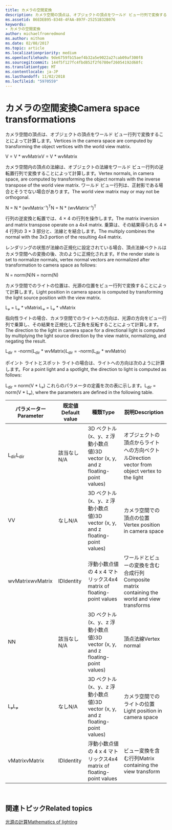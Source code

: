```yaml
---
title: カメラの空間変換
description: カメラ空間の頂点は、オブジェクトの頂点をワールド ビュー行列で変換することによって計算します。
ms.assetid: 86EDEB95-8348-4FAA-897F-25251B32B076
keywords:
- カメラの空間変換
author: michaelfromredmond
ms.author: mithom
ms.date: 02/08/2017
ms.topic: article
ms.localizationpriority: medium
ms.openlocfilehash: 9de6759fb15aef4b32a5e9022a27cab09af300f8
ms.sourcegitcommit: 144f5f127fc4fbd852f2f6780ef26054192d68fc
ms.translationtype: MT
ms.contentlocale: ja-JP
ms.lasthandoff: 11/02/2018
ms.locfileid: "5970559"
---
```

# <a name="camera-space-transformations"></a><span data-ttu-id="44e01-104">カメラの空間変換</span><span class="sxs-lookup"><span data-stu-id="44e01-104">Camera space transformations</span></span>


<span data-ttu-id="44e01-105">カメラ空間の頂点は、オブジェクトの頂点をワールド ビュー行列で変換することによって計算します。</span><span class="sxs-lookup"><span data-stu-id="44e01-105">Vertices in the camera space are computed by transforming the object vertices with the world view matrix.</span></span>

<span data-ttu-id="44e01-106">V = V \* wvMatrix</span><span class="sxs-lookup"><span data-stu-id="44e01-106">V = V \* wvMatrix</span></span>

<span data-ttu-id="44e01-107">カメラ空間内の頂点の法線は、オブジェクトの法線をワールド ビュー行列の逆転置行列で変換することによって計算します。</span><span class="sxs-lookup"><span data-stu-id="44e01-107">Vertex normals, in camera space, are computed by transforming the object normals with the inverse transpose of the world view matrix.</span></span> <span data-ttu-id="44e01-108">ワールド ビュー行列は、正射影である場合とそうでない場合があります。</span><span class="sxs-lookup"><span data-stu-id="44e01-108">The world view matrix may or may not be orthogonal.</span></span>

<span data-ttu-id="44e01-109">N = N \* (wvMatrix⁻¹)<sup>T</sup></span><span class="sxs-lookup"><span data-stu-id="44e01-109">N = N \* (wvMatrix⁻¹)<sup>T</sup></span></span>

<span data-ttu-id="44e01-110">行列の逆変換と転置では、4 × 4 の行列を操作します。</span><span class="sxs-lookup"><span data-stu-id="44e01-110">The matrix inversion and matrix transpose operate on a 4x4 matrix.</span></span> <span data-ttu-id="44e01-111">乗算は、その結果得られる 4 × 4 行列の 3 × 3 部分と、法線とを結合します。</span><span class="sxs-lookup"><span data-stu-id="44e01-111">The multiply combines the normal with the 3x3 portion of the resulting 4x4 matrix.</span></span>

<span data-ttu-id="44e01-112">レンダリングの状態が法線の正規化に設定されている場合、頂点法線ベクトルはカメラ空間への変換の後、次のように正規化されます。</span><span class="sxs-lookup"><span data-stu-id="44e01-112">If the render state is set to normalize normals, vertex normal vectors are normalized after transformation to camera space as follows:</span></span>

<span data-ttu-id="44e01-113">N = norm(N)</span><span class="sxs-lookup"><span data-stu-id="44e01-113">N = norm(N)</span></span>

<span data-ttu-id="44e01-114">カメラ空間でのライトの位置は、光源の位置をビュー行列で変換することによって計算します。</span><span class="sxs-lookup"><span data-stu-id="44e01-114">Light position in camera space is computed by transforming the light source position with the view matrix.</span></span>

<span data-ttu-id="44e01-115">Lₚ = Lₚ \* vMatrix</span><span class="sxs-lookup"><span data-stu-id="44e01-115">Lₚ = Lₚ \* vMatrix</span></span>

<span data-ttu-id="44e01-116">指向性ライトの場合、カメラ空間でのライトへの方向は、光源の方向をビュー行列で乗算し、その結果を正規化して正負を反転することによって計算します。</span><span class="sxs-lookup"><span data-stu-id="44e01-116">The direction to the light in camera space for a directional light is computed by multiplying the light source direction by the view matrix, normalizing, and negating the result.</span></span>

<span data-ttu-id="44e01-117">L<sub>dir</sub> = -norm(L<sub>dir</sub> \* wvMatrix)</span><span class="sxs-lookup"><span data-stu-id="44e01-117">L<sub>dir</sub> = -norm(L<sub>dir</sub> \* wvMatrix)</span></span>

<span data-ttu-id="44e01-118">ポイント ライトとスポット ライトの場合は、ライトへの方向は次のように計算します。</span><span class="sxs-lookup"><span data-stu-id="44e01-118">For a point light and a spotlight, the direction to light is computed as follows:</span></span>

<span data-ttu-id="44e01-119">L<sub>dir</sub> = norm(V \* Lₚ) これらのパラメータの定義を次の表に示します。</span><span class="sxs-lookup"><span data-stu-id="44e01-119">L<sub>dir</sub> = norm(V \* Lₚ), where the parameters are defined in the following table.</span></span>

| <span data-ttu-id="44e01-120">パラメーター</span><span class="sxs-lookup"><span data-stu-id="44e01-120">Parameter</span></span>       | <span data-ttu-id="44e01-121">既定値</span><span class="sxs-lookup"><span data-stu-id="44e01-121">Default value</span></span> | <span data-ttu-id="44e01-122">種類</span><span class="sxs-lookup"><span data-stu-id="44e01-122">Type</span></span>                                          | <span data-ttu-id="44e01-123">説明</span><span class="sxs-lookup"><span data-stu-id="44e01-123">Description</span></span>                                               |
|-----------------|---------------|-----------------------------------------------|-----------------------------------------------------------|
| <span data-ttu-id="44e01-124">L<sub>dir</sub></span><span class="sxs-lookup"><span data-stu-id="44e01-124">L<sub>dir</sub></span></span> | <span data-ttu-id="44e01-125">該当なし</span><span class="sxs-lookup"><span data-stu-id="44e01-125">N/A</span></span>           | <span data-ttu-id="44e01-126">3D ベクトル (x、y、z 浮動小数点値)</span><span class="sxs-lookup"><span data-stu-id="44e01-126">3D vector (x, y, and z floating-point values)</span></span> | <span data-ttu-id="44e01-127">オブジェクトの頂点からライトへの方向ベクトル</span><span class="sxs-lookup"><span data-stu-id="44e01-127">Direction vector from object vertex to the light</span></span>          |
| <span data-ttu-id="44e01-128">V</span><span class="sxs-lookup"><span data-stu-id="44e01-128">V</span></span>               | <span data-ttu-id="44e01-129">なし</span><span class="sxs-lookup"><span data-stu-id="44e01-129">N/A</span></span>           | <span data-ttu-id="44e01-130">3D ベクトル (x、y、z 浮動小数点値)</span><span class="sxs-lookup"><span data-stu-id="44e01-130">3D vector (x, y, and z floating-point values)</span></span> | <span data-ttu-id="44e01-131">カメラ空間での頂点の位置</span><span class="sxs-lookup"><span data-stu-id="44e01-131">Vertex position in camera space</span></span>                           |
| <span data-ttu-id="44e01-132">wvMatrix</span><span class="sxs-lookup"><span data-stu-id="44e01-132">wvMatrix</span></span>        | <span data-ttu-id="44e01-133">ID</span><span class="sxs-lookup"><span data-stu-id="44e01-133">Identity</span></span>      | <span data-ttu-id="44e01-134">浮動小数点値の 4 x 4 マトリックス</span><span class="sxs-lookup"><span data-stu-id="44e01-134">4x4 matrix of floating-point values</span></span>           | <span data-ttu-id="44e01-135">ワールドとビューの変換を含む合成行列</span><span class="sxs-lookup"><span data-stu-id="44e01-135">Composite matrix containing the world and view transforms</span></span> |
| <span data-ttu-id="44e01-136">N</span><span class="sxs-lookup"><span data-stu-id="44e01-136">N</span></span>               | <span data-ttu-id="44e01-137">該当なし</span><span class="sxs-lookup"><span data-stu-id="44e01-137">N/A</span></span>           | <span data-ttu-id="44e01-138">3D ベクトル (x、y、z 浮動小数点値)</span><span class="sxs-lookup"><span data-stu-id="44e01-138">3D vector (x, y, and z floating-point values)</span></span> | <span data-ttu-id="44e01-139">頂点法線</span><span class="sxs-lookup"><span data-stu-id="44e01-139">Vertex normal</span></span>                                             |
| <span data-ttu-id="44e01-140">Lₚ</span><span class="sxs-lookup"><span data-stu-id="44e01-140">Lₚ</span></span>              | <span data-ttu-id="44e01-141">なし</span><span class="sxs-lookup"><span data-stu-id="44e01-141">N/A</span></span>           | <span data-ttu-id="44e01-142">3D ベクトル (x、y、z 浮動小数点値)</span><span class="sxs-lookup"><span data-stu-id="44e01-142">3D vector (x, y, and z floating-point values)</span></span> | <span data-ttu-id="44e01-143">カメラ空間でのライトの位置</span><span class="sxs-lookup"><span data-stu-id="44e01-143">Light position in camera space</span></span>                            |
| <span data-ttu-id="44e01-144">vMatrix</span><span class="sxs-lookup"><span data-stu-id="44e01-144">vMatrix</span></span>         | <span data-ttu-id="44e01-145">ID</span><span class="sxs-lookup"><span data-stu-id="44e01-145">Identity</span></span>      | <span data-ttu-id="44e01-146">浮動小数点値の 4 x 4 マトリックス</span><span class="sxs-lookup"><span data-stu-id="44e01-146">4x4 matrix of floating-point values</span></span>           | <span data-ttu-id="44e01-147">ビュー変換を含む行列</span><span class="sxs-lookup"><span data-stu-id="44e01-147">Matrix containing the view transform</span></span>                      |

 

## <a name="span-idrelated-topicsspanrelated-topics"></a><span data-ttu-id="44e01-148"><span id="related-topics"></span>関連トピック</span><span class="sxs-lookup"><span data-stu-id="44e01-148"><span id="related-topics"></span>Related topics</span></span>


[<span data-ttu-id="44e01-149">光源の計算</span><span class="sxs-lookup"><span data-stu-id="44e01-149">Mathematics of lighting</span></span>](mathematics-of-lighting.md)

 

 




